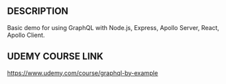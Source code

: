## DESCRIPTION
Basic demo for using GraphQL with Node.js, Express, Apollo Server, React, Apollo Client.

## UDEMY COURSE LINK
https://www.udemy.com/course/graphql-by-example
